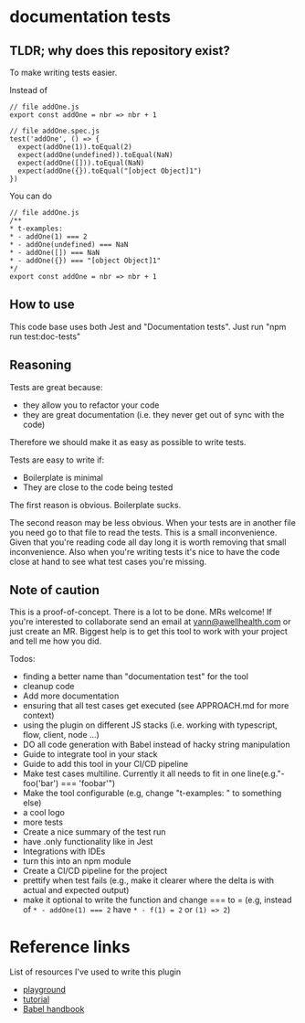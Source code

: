 # documentation tests

## TLDR; why does this repository exist?

To make writing tests easier. 

Instead of

```
// file addOne.js
export const addOne = nbr => nbr + 1
```
```
// file addOne.spec.js
test('addOne', () => {
  expect(addOne(1)).toEqual(2)
  expect(addOne(undefined)).toEqual(NaN)
  expect(addOne([])).toEqual(NaN)
  expect(addOne({}).toEqual("[object Object]1")
})
```

You can do

```
// file addOne.js
/** 
* t-examples:
* - addOne(1) === 2
* - addOne(undefined) === NaN 
* - addOne([]) === NaN 
* - addOne({}) === "[object Object]1"
*/ 
export const addOne = nbr => nbr + 1
```

## How to use

This code base uses both Jest and "Documentation tests". Just run "npm run test:doc-tests"

## Reasoning 

Tests are great because:
- they allow you to refactor your code
- they are great documentation (i.e. they never get out of sync with the code)

Therefore we should make it as easy as possible to write tests.

Tests are easy to write if:
- Boilerplate is minimal
- They are close to the code being tested

The first reason is obvious. Boilerplate sucks. 

The second reason may be less obvious. 
When your tests are in another file you need go to that file to read the tests.
This is a small inconvenience.
Given that you're reading code all day long it is worth removing that small inconvenience.
Also when you're writing tests it's nice to have the code close at hand to see what test cases you're missing. 

## Note of caution 

This is a proof-of-concept. There is a lot to be done. MRs welcome! 
If you're interested to collaborate send an email at yann@awellhealth.com or just create an MR.
Biggest help is to get this tool to work with your project and tell me how you did. 

Todos:
- finding a better name than "documentation test" for the tool
- cleanup code
- Add more documentation
- ensuring that all test cases get executed (see APPROACH.md for more context)
- using the plugin on different JS stacks (i.e. working with typescript, flow, client, node ...)
- DO all code generation with Babel instead of hacky string manipulation
- Guide to integrate tool in your stack
- Guide to add this tool in your CI/CD pipeline
- Make test cases multiline. Currently it all needs to fit in one line(e.g."- foo('bar') === 'foobar'") 
- Make the tool configurable (e.g, change "t-examples: " to something else)
- a cool logo
- more tests
- Create a nice summary of the test run
- have .only functionality like in Jest
- Integrations with IDEs
- turn this into an npm module 
- Create a CI/CD pipeline for the project
- prettify when test fails (e.g., make it clearer where the delta is with actual and expected output)
- make it optional to write the function and change === to = (e.g, instead of `* - addOne(1) === 2` have `* - f(1) = 2` or `(1) => 2`) 

# Reference links
List of resources I've used to write this plugin
- [playground](https://lihautan.com/babel-ast-explorer/#?eyJiYWJlbFNldHRpbmdzIjp7InZlcnNpb24iOiI3LjYuMCJ9LCJ0cmVlU2V0dGluZ3MiOnsiaGlkZUVtcHR5Ijp0cnVlLCJoaWRlTG9jYXRpb24iOnRydWUsImhpZGVUeXBlIjp0cnVlLCJoaWRlQ29tbWVudHMiOnRydWV9LCJjb2RlIjoiIn0=)
- [tutorial](https://lihautan.com/step-by-step-guide-for-writing-a-babel-transformation/)
- [Babel handbook](https://github.com/jamiebuilds/babel-handbook/blob/master/translations/en/README.md)